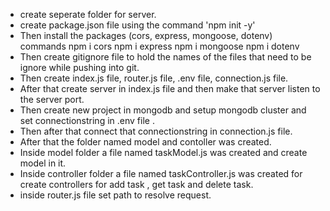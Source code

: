 * create seperate folder for server.
* create package.json file using the command 'npm init -y'
* Then install the packages (cors, express, mongoose, dotenv)
  commands
  npm i cors
  npm i express
  npm i mongoose
  npm i dotenv
* Then create gitignore file to hold the names of the files that need to be ignore while pushing into git.
* Then create index.js file, router.js file, .env file, connection.js file.
* After that create server in index.js file and then make that server listen to the server port.
* Then create new project in mongodb and setup mongodb cluster and set connectionstring in .env file .
* Then after that connect that connectionstring in connection.js file.
* After that the folder named model and contoller was created.
* Inside model folder a file named taskModel.js was created and create model in it.
* Inside controller folder a file named taskController.js was created for create controllers for add task , get task and delete task.
* inside router.js file set path to resolve request.
